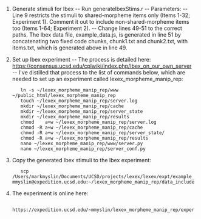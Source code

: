 1. Generate stimuli for Ibex
	-- Run generateIbexStims.r
	-- Parameters:
		-- Line 9 restricts the stimuli to shared-morpheme items only (Items 1-32; Experiment 1). Comment it out to include non-shared-morpheme items too (Items 1-64; Experiment 2).
		-- Change lines 49-51 to the correct paths. The Ibex data file, example_data.js, is generated in line 51 by concatenating two fixed code chunks, chunk1.txt and chunk2.txt, with items.txt, which is generated above in line 49.

2. Set up Ibex experiment
	-- The process is detailed here: https://consensus.ucsd.edu/cplwiki/index.php/Ibex_on_our_own_server
	-- I've distilled that process to the list of commands below, which are needed to set up an experiment called lexex_morpheme_manip_rep:

          ln -s ~/lexex_morpheme_manip_rep/www ~/public_html/lexex_morpheme_manip_rep
          touch ~/lexex_morpheme_manip_rep/server.log
          mkdir ~/lexex_morpheme_manip_rep/cache 
          mkdir ~/lexex_morpheme_manip_rep/server_state
          mkdir ~/lexex_morpheme_manip_rep/results
          chmod    a+w ~/lexex_morpheme_manip_rep/server.log
          chmod -R a+w ~/lexex_morpheme_manip_rep/cache 
          chmod -R a+w ~/lexex_morpheme_manip_rep/server_state/
          chmod -R a+w ~/lexex_morpheme_manip_rep/results
          nano ~/lexex_morpheme_manip_rep/www/server.py
          nano ~/lexex_morpheme_manip_rep/server_conf.py
          
3. Copy the generated Ibex stimuli to the Ibex experiment:

          scp /Users/markmyslin/Documents/UCSD/projects/lexex/lexex/expt/example_data.js mmyslin@expedition.ucsd.edu:~/lexex_morpheme_manip_rep/data_includes/example_data.js
          
4. The experiment is online here:

          https://expedition.ucsd.edu/~mmyslin/lexex_morpheme_manip_rep/experiment.html

